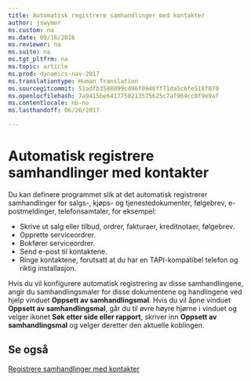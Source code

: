 ```yaml
---
title: Automatisk registrere samhandlinger med kontakter
author: jswymer
ms.custom: na
ms.date: 09/16/2016
ms.reviewer: na
ms.suite: na
ms.tgt_pltfrm: na
ms.topic: article
ms.prod: dynamics-nav-2017
ms.translationtype: Human Translation
ms.sourcegitcommit: 51adfb3588099c496f0946ff71da5c6fe518f070
ms.openlocfilehash: 7a9415be6417758213575625c7af964cc0f9e9af
ms.contentlocale: nb-no
ms.lasthandoff: 06/26/2017

---
```

# <a name="automatically-record-interactions-with-contacts"></a>Automatisk registrere samhandlinger med kontakter
Du kan definere programmet slik at det automatisk registrerer samhandlinger for salgs-, kjøps- og tjenestedokumenter, følgebrev, e-postmeldinger, telefonsamtaler, for eksempel:

* Skrive ut salg eller tilbud, ordrer, fakturaer, kreditnotaer, følgebrev.
* Opprette serviceordrer.
* Bokfører serviceordrer.
* Send e-post til kontaktene.
* Ringe kontaktene, forutsatt at du har en TAPI-kompatibel telefon og riktig installasjon.

Hvis du vil konfigurere automatisk registrering av disse samhandlingene, angir du samhandlingsmaler for disse dokumentene og handlingene ved hjelp vinduet **Oppsett av samhandlingsmal**. Hvis du vil åpne vinduet **Oppsett av samhandlingsmal**, går du til øvre høyre hjørne i vinduet og velger ikonet **Søk etter side eller rapport**, skriver inn **Oppsett av samhandlingsmal** og velger deretter den aktuelle koblingen.

## <a name="see-also"></a>Se også
[Registrere samhandlinger med kontakter](marketing-interactions.md)  

